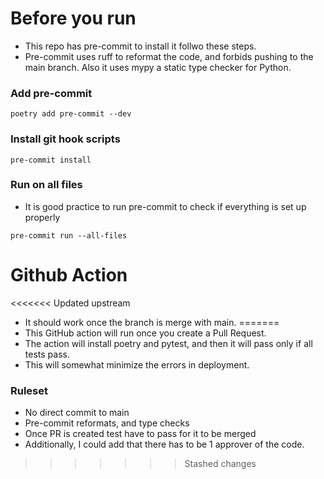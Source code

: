 # Before you run

- This repo has pre-commit to install it follwo these steps.
- Pre-commit uses ruff to reformat the code, and forbids pushing to the main branch. Also it uses mypy a static type checker for Python.
### Add pre-commit
```shell
poetry add pre-commit --dev
```
### Install git hook scripts
```shell
pre-commit install
```
### Run on all files
- It is good practice to run pre-commit to check if everything is set up properly
```shell
pre-commit run --all-files
```

# Github Action 
<<<<<<< Updated upstream
- It should work once the branch is merge with main.
=======
- This GitHub action will run once you create a Pull Request. 
- The action will install poetry and pytest, and then it will pass only if all tests pass. 
- This will somewhat minimize the errors in deployment.

### Ruleset 
- No direct commit to main
- Pre-commit reformats, and type checks
- Once PR is created test have to pass for it to be merged
- Additionally, I could add that there has to be 1 approver of the code.
>>>>>>> Stashed changes
